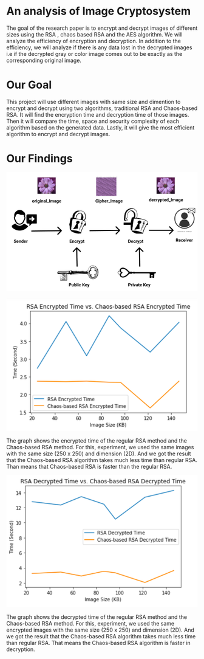 # An analysis of Image Cryptosystem
The goal of the research paper is to encrypt and decrypt images of different sizes using the RSA , chaos based RSA and the AES algorithm. We will analyze the efficiency of encryption 
and decryption. In addition to the efficiency, we will analyze if there is any data lost in the decrypted images i.e if the decrypted gray or color image comes 
out to be exactly as the corresponding original image. 

# Our Goal
This project will use different images with same size and dimention to encrypt and decrypt using two algorithms, traditional RSA and Chaos-based RSA. It will find the encryption time and decryption time of those images. Then it will compare the time, space and security complexity of each algorithm based on the generated data. Lastly, it will give the most efficient algorithm to encrypt and decrypt images.


# Our Findings

![Our RSA Encrypted System](https://github.com/farahh001/CSc-486-ComplexityTheory-Final-Project/blob/main/images/RSA_ENC_DEC.png)

![Encryption](https://github.com/farahh001/CSc-486-ComplexityTheory-Final-Project/blob/main/images/TimingEnc.png)

The graph shows the encrypted time of the regular RSA method and the Chaos-based RSA method. For this, experiment, we used the same images with the same size (250 x 250) and dimension (2D). And we got the result that the Chaos-based RSA algorithm takes much less time than regular RSA. Than means that Chaos-based RSA is faster than the regular RSA.


![Decryption](https://github.com/farahh001/CSc-486-ComplexityTheory-Final-Project/blob/main/images/TimingDec.png)

The graph shows the decrypted time of the regular RSA method and the Chaos-based RSA method. For this, experiment, we used the same encrypted images with the same size (250 x 250) and dimension (2D). And we got the result that the Chaos-based RSA algorithm takes much less time than regular RSA. That means the Chaos-based RSA algorithm is faster in decryption.
